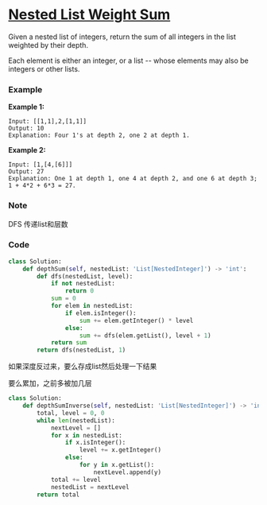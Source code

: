 # [Nested List Weight Sum](https://leetcode.com/problems/nested-list-weight-sum/description/)

Given a nested list of integers, return the sum of all integers in the list weighted by their depth.

Each element is either an integer, or a list -- whose elements may also be integers or other lists.

### Example

**Example 1:**

```
Input: [[1,1],2,[1,1]]
Output: 10 
Explanation: Four 1's at depth 2, one 2 at depth 1.
```

**Example 2:**

```
Input: [1,[4,[6]]]
Output: 27 
Explanation: One 1 at depth 1, one 4 at depth 2, and one 6 at depth 3; 1 + 4*2 + 6*3 = 27.
```

### Note

DFS 传递list和层数

### Code

```py
class Solution:
    def depthSum(self, nestedList: 'List[NestedInteger]') -> 'int':
        def dfs(nestedList, level):
            if not nestedList:
                return 0
            sum = 0
            for elem in nestedList:
                if elem.isInteger():
                    sum += elem.getInteger() * level
                else:
                    sum += dfs(elem.getList(), level + 1)
            return sum
        return dfs(nestedList, 1)
```

如果深度反过来，要么存成list然后处理一下结果

要么累加，之前多被加几层

```py
class Solution:
    def depthSumInverse(self, nestedList: 'List[NestedInteger]') -> 'int':
        total, level = 0, 0
        while len(nestedList):
            nextLevel = []
            for x in nestedList:
                if x.isInteger():
                    level += x.getInteger()
                else:
                    for y in x.getList():
                        nextLevel.append(y)
            total += level
            nestedList = nextLevel
        return total
```



